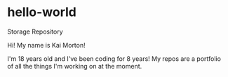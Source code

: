 # hello-world
Storage Repository

Hi! My name is Kai Morton!

I'm 18 years old and I've been coding for 8 years! My repos are a portfolio of all the things I'm working on at the moment.
